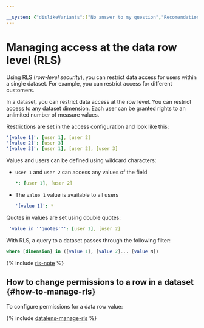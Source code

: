 ```yaml
---

__system: {"dislikeVariants":["No answer to my question","Recomendations didn't help","The content doesn't match title","Other"]}
---
```

# Managing access at the data row level (RLS)

Using RLS (_row-level security_), you can restrict data access for users within a single dataset.
For example, you can restrict access for different customers.

In a dataset, you can restrict data access at the row level.
You can restrict access to any dataset dimension.
Each user can be granted rights to an unlimited number of measure values.

Restrictions are set in the access configuration and look like this:

```yaml
'[value 1]': [user 1], [user 2]
'[value 2]': [user 3]
'[value 3]': [user 1], [user 2], [user 3]
```

Values and users can be defined using wildcard characters:

- `User 1` and `user 2` can access any values of the field

    ```yaml
    *: [user 1], [user 2]
    ```

- The `value 1` value is available to all users

    ```yaml
    '[value 1]': *
    ```

Quotes in values are set using double quotes:

```yaml
 'value in ''quotes''': [user 1], [user 2]
```

With RLS, a query to a dataset passes through the following filter:

```sql
where [dimension] in ([value 1], [value 2]... [value N])
```

{% include [rls-note](../../_includes/datalens/datalens-rls-note.md) %}

## How to change permissions to a row in a dataset {#how-to-manage-rls}

To configure permissions for a data row value:

{% include [datalens-manage-rls](../../_includes/datalens/operations/datalens-manage-rls.md) %}


